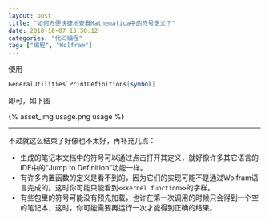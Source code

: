 ```yaml
---
layout: post
title: "如何方便快捷地查看Mathematica中的符号定义？"
date: 2018-10-07 13:50:12
categories: "代码编程"
tag: ["编程", "Wolfram"]
---
```


使用

```mathematica
GeneralUtilities`PrintDefinitions[symbol]
```

即可，如下图

{% asset_img usage.png usage %}

<!--more-->

-----

不过就这么结束了好像也不太好，再补充几点：

* 生成的笔记本文档中的符号可以通过点击打开其定义，就好像许多其它语言的IDE中的“Jump to Definition”功能一样。
* 有许多内置函数的定义是看不到的，因为它们的实现可能不是通过Wolfram语言完成的。这时你可能只能看到`<<kernel function>>`的字样。
* 有些包里的符号可能没有预先加载，也许在第一次调用的时候只会得到一个空的笔记本，这时，你可能需要再运行一次才能得到正确的结果。
